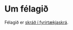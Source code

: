 # Um félagið

Félagið er [skráð í fyrirtækjaskrá](https://skatturinn.is/fyrirtaekjaskra/leit/kennitala/4404132500).